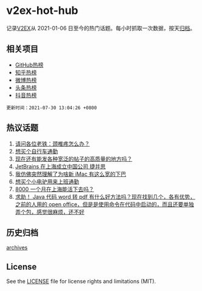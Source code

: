 # v2ex-hot-hub

 记录[V2EX](https://www.v2ex.com/)从 2021-01-06 日至今的热门话题。每小时抓取一次数据，按天[归档](archives)。
 
 ## 相关项目

- [GitHub热榜](https://github.com/lonnyzhang423/github-hot-hub)
- [知乎热榜](https://github.com/lonnyzhang423/zhihu-hot-hub)
- [微博热榜](https://github.com/lonnyzhang423/weibo-hot-hub)
- [头条热榜](https://github.com/lonnyzhang423/toutiao-hot-hub)
- [抖音热榜](https://github.com/lonnyzhang423/douyin-hot-hub)


 `更新时间：2021-07-30 13:04:26 +0800`

## 热议话题

1. [请问各位老铁：颈椎疼怎么办？](https://www.v2ex.com/t/792481)
1. [想买个自行车通勤](https://www.v2ex.com/t/792521)
1. [现在还有能发各种宽泛的帖子的高质量的地方吗？](https://www.v2ex.com/t/792537)
1. [JetBrains 在上海成立中国公司 捷并思](https://www.v2ex.com/t/792621)
1. [我仿佛突然理解了为啥新 iMac 有这么宽的下巴](https://www.v2ex.com/t/792490)
1. [想买个小电驴用来上班通勤](https://www.v2ex.com/t/792600)
1. [8000 一个月在上海能活下去吗？](https://www.v2ex.com/t/792633)
1. [求助！ Java 代码 word 转 pdf 有什么好方法吗？现在找到几个，各有优势，之前的人用的 open office，但是是使用命令在代码中启动的，而且还要单独弄个包，感觉很麻烦，还不好](https://www.v2ex.com/t/792458)

## 历史归档

[archives](archives)

## License

See the [LICENSE](LICENSE) file for license rights and limitations (MIT).

